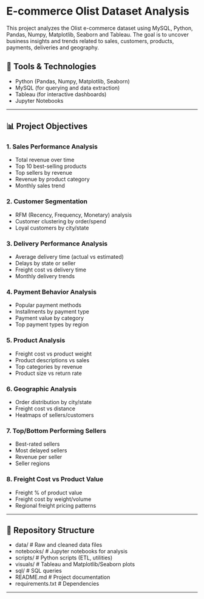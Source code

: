 # E-commerce Olist Dataset Analysis

This project analyzes the Olist e-commerce dataset using MySQL, Python, Pandas, Numpy, Matplotlib, Seaborn and Tableau. The goal is to uncover business insights and trends related to sales, customers, products, payments, deliveries and geography.

## 🔧 Tools & Technologies
- Python (Pandas, Numpy, Matplotlib, Seaborn)
- MySQL (for querying and data extraction)
- Tableau (for interactive dashboards)
- Jupyter Notebooks

---

## 📊 Project Objectives

### 1. Sales Performance Analysis
- Total revenue over time
- Top 10 best-selling products
- Top sellers by revenue
- Revenue by product category
- Monthly sales trend

### 2. Customer Segmentation
- RFM (Recency, Frequency, Monetary) analysis
- Customer clustering by order/spend
- Loyal customers by city/state

### 3. Delivery Performance Analysis
- Average delivery time (actual vs estimated)
- Delays by state or seller
- Freight cost vs delivery time
- Monthly delivery trends

### 4. Payment Behavior Analysis
- Popular payment methods
- Installments by payment type
- Payment value by category
- Top payment types by region

### 5. Product Analysis
- Freight cost vs product weight
- Product descriptions vs sales
- Top categories by revenue
- Product size vs return rate

### 6. Geographic Analysis
- Order distribution by city/state
- Freight cost vs distance
- Heatmaps of sellers/customers

### 7. Top/Bottom Performing Sellers
- Best-rated sellers
- Most delayed sellers
- Revenue per seller
- Seller regions

### 8. Freight Cost vs Product Value
- Freight % of product value
- Freight cost by weight/volume
- Regional freight pricing patterns

---

## 📁 Repository Structure
- data/ # Raw and cleaned data files
- notebooks/ # Jupyter notebooks for analysis
- scripts/ # Python scripts (ETL, utilities)
- visuals/ # Tableau and Matplotlib/Seaborn plots
- sql/ # SQL queries
- README.md # Project documentation
- requirements.txt # Dependencies

---

